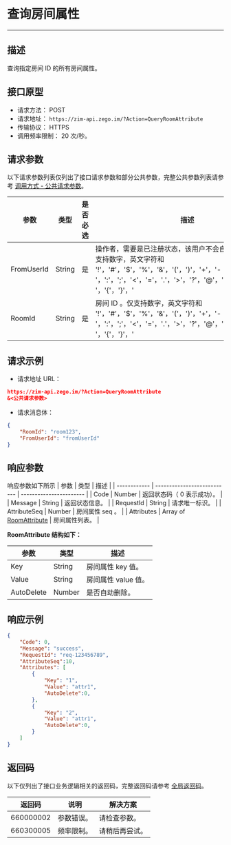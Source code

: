 # 查询房间属性
---

## 描述

查询指定房间 ID 的所有房间属性。

## 接口原型
- 请求方法： POST
- 请求地址： `https://zim-api.zego.im/?Action=QueryRoomAttribute`
- 传输协议： HTTPS
- 调用频率限制： 20 次/秒。

## 请求参数

以下请求参数列表仅列出了接口请求参数和部分公共参数，完整公共参数列表请参考 [调用方式 - 公共请求参数](/zim-server/accessing-server-apis#2-公共参数)。

| 参数        | 类型   | 是否必选 | 描述                 |
|-------------|--------|----------|----------------------|
| FromUserId        | String                      | 是      | 操作者，需要是已注册状态，该用户不会自动加入房间。仅支持数字，英文字符和 '!'，'#'，'$'，'%'，'&'，'('，')'，'+'，'-'，':'，';'，'\<'，'='，'.'，'>'，'?'，'@'，'['，']'，'^'，'_'，' '，'{'，'}'，'|'，'~'。                                      |
| RoomId            | String                      | 是      | 房间 ID 。仅支持数字，英文字符和 '!'，'#'，'$'，'%'，'&'，'('，')'，'+'，'-'，':'，';'，'\<'，'='，'.'，'>'，'?'，'@'，'['，']'，'^'，'_'，' '，'{'，'}'，'|'，'~'。                                                                                 |


## 请求示例

- 请求地址 URL：

```json
https://zim-api.zego.im/?Action=QueryRoomAttribute
&<公共请求参数>
```

- 请求消息体：
```json
{
    "RoomId": "room123",
    "FromUserId": "fromUserId"   
}
```
## 响应参数
响应参数如下所示
| 参数         | 类型                        | 描述                    |
| ------------ | --------------------------- | ----------------------- |
| Code         | Number                      | 返回状态码（ 0 表示成功）。 |
| Message      | String                      | 返回状态信息。            |
| RequestId    | String                      | 请求唯一标识。            |
| AttributeSeq | Number                      | 房间属性 seq 。             |
| Attributes   | Array of [RoomAttribute](#RoomAttribute) | 房间属性列表。            |

<a id="RoomAttribute"></a>
**RoomAttribute 结构如下：**

| 参数       | 类型    | 描述             |
|------------|---------|------------------|
| Key        | String  | 房间属性 key 值。    |
| Value      | String  | 房间属性 value 值。  |
| AutoDelete | Number  | 是否自动删除。     |

## 响应示例
```json
{
    "Code": 0,
    "Message": "success",
    "RequestId": "req-123456789",
    "AttributeSeq":10,
    "Attributes": [
        {
            "Key": "1",
            "Value": "attr1",
            "AutoDelete":0,
        },
        {
            "Key": "2",
            "Value": "attr1",
            "AutoDelete":0,
        }
    ]
}
```
## 返回码

以下仅列出了接口业务逻辑相关的返回码，完整返回码请参考 [全局返回码](/zim-server/return-codes)。

| 返回码      | 说明     | 解决方案       |
|------------|----------|----------------|
| 660000002  | 参数错误。 | 请检查参数。     |
| 660300005  | 频率限制。 | 请稍后再尝试。   |






